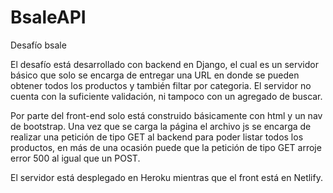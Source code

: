 # BsaleAPI
Desafío bsale 

El desafío está desarrollado con backend en Django, el cual es un servidor básico que solo se encarga de entregar una URL en donde se pueden obtener todos los productos y también filtar por categoria. El servidor no cuenta con la suficiente validación, ni tampoco con un agregado de buscar.

Por parte del front-end solo está construido básicamente con html y un nav de bootstrap. Una vez que se carga la página el archivo js se encarga de realizar una petición de tipo GET al backend para poder listar todos los productos, en más de una ocasión puede que la petición de tipo GET arroje error 500 al igual que un POST.

El servidor está desplegado en Heroku mientras que el front está en Netlify.
